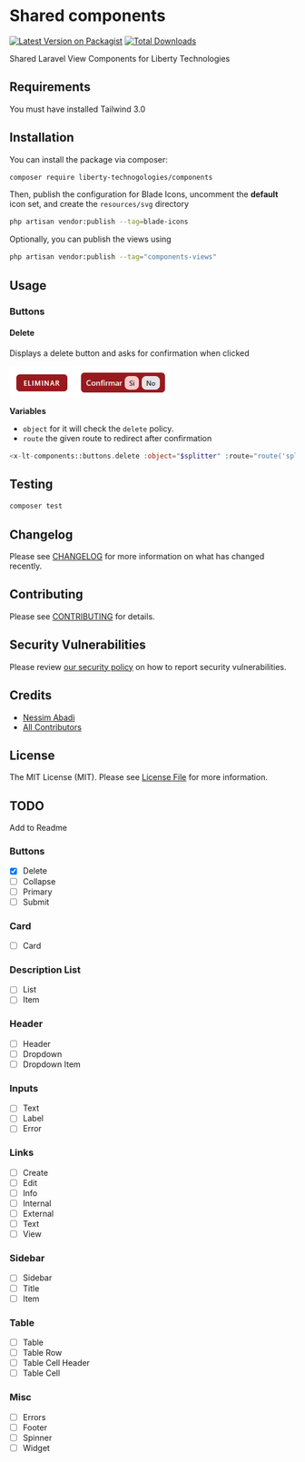 # Shared components

[![Latest Version on Packagist](https://img.shields.io/packagist/v/liberty-technogologies/components.svg?style=flat-square)](https://packagist.org/packages/liberty-technogologies/components)
[![Total Downloads](https://img.shields.io/packagist/dt/liberty-technogologies/components.svg?style=flat-square)](https://packagist.org/packages/liberty-technogologies/components)

Shared Laravel View Components for Liberty Technologies

## Requirements

You must have installed Tailwind 3.0

## Installation

You can install the package via composer:

```bash
composer require liberty-technogologies/components
```
Then, publish the configuration for Blade Icons, uncomment the **default** icon set, and create the `resources/svg` directory 
```bash
php artisan vendor:publish --tag=blade-icons
```

Optionally, you can publish the views using

```bash
php artisan vendor:publish --tag="components-views"
```

## Usage

### Buttons

#### Delete

Displays a delete button and asks for confirmation when clicked

![Alt text](/resources/images/buttons/delete.png?raw=true "Delete Button")
![Alt text](/resources/images/buttons/delete-confirm.png?raw=true "Delete Button Confirmation")

**Variables**
- `object` for it will check the `delete` policy.
- `route` the given route to redirect after confirmation


```php
<x-lt-components::buttons.delete :object="$splitter" :route="route('splitters.destroy', $splitter)" />
```

## Testing

```bash
composer test
```

## Changelog

Please see [CHANGELOG](CHANGELOG.md) for more information on what has changed recently.

## Contributing

Please see [CONTRIBUTING](CONTRIBUTING.md) for details.

## Security Vulnerabilities

Please review [our security policy](../../security/policy) on how to report security vulnerabilities.

## Credits

- [Nessim Abadi](https://github.com/nessimabadi)
- [All Contributors](../../contributors)

## License

The MIT License (MIT). Please see [License File](LICENSE.md) for more information.

## TODO

Add to Readme

### Buttons

- [X] Delete
- [ ] Collapse
- [ ] Primary
- [ ] Submit

### Card
- [ ] Card

### Description List
- [ ] List
- [ ] Item

### Header
- [ ] Header
- [ ] Dropdown
- [ ] Dropdown Item

### Inputs
- [ ] Text
- [ ] Label
- [ ] Error

### Links
- [ ] Create
- [ ] Edit
- [ ] Info
- [ ] Internal
- [ ] External
- [ ] Text
- [ ] View

### Sidebar
- [ ] Sidebar
- [ ] Title
- [ ] Item

### Table
- [ ] Table
- [ ] Table Row
- [ ] Table Cell Header
- [ ] Table Cell

### Misc
- [ ] Errors
- [ ] Footer
- [ ] Spinner
- [ ] Widget
